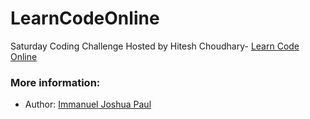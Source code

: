 # LearnCodeOnline
Saturday Coding Challenge Hosted by Hitesh Choudhary- [Learn Code Online](https://learncodeonline.in/)

### More information:

- Author: [Immanuel Joshua Paul](https://www.immanueljoshuapaul.com)
